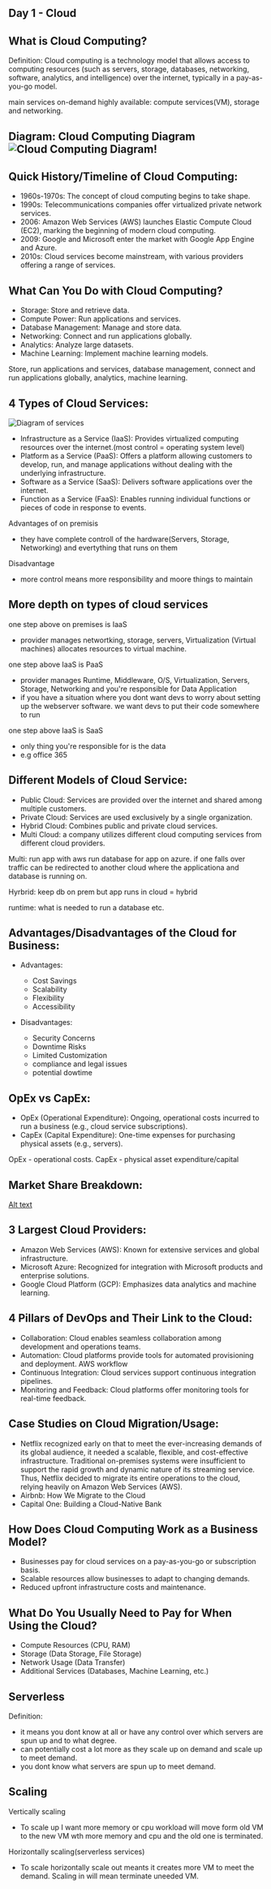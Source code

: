 ## Day 1 - Cloud

## What is Cloud Computing?

Definition: Cloud computing is a technology model that allows access to computing resources (such as servers, storage, databases, networking, software, analytics, and intelligence) over the internet, typically in a pay-as-you-go model.

main services on-demand highly available: compute services(VM), storage and networking.
## Diagram: Cloud Computing Diagram ![Cloud Computing Diagram!](../readme-images/CloudComputingDiagram.png)

## Quick History/Timeline of Cloud Computing:
- 1960s-1970s: The concept of cloud computing begins to take shape.
- 1990s: Telecommunications companies offer virtualized private network services.
- 2006: Amazon Web Services (AWS) launches Elastic Compute Cloud (EC2), marking the beginning of modern cloud computing.
- 2009: Google and Microsoft enter the market with Google App Engine and Azure.
- 2010s: Cloud services become mainstream, with various providers offering a range of services.

## What Can You Do with Cloud Computing?
- Storage: Store and retrieve data.
- Compute Power: Run applications and services.
- Database Management: Manage and store data.
- Networking: Connect and run applications globally.
- Analytics: Analyze large datasets.
- Machine Learning: Implement machine learning models.

Store, run applications and services, database management, connect and run applications globally, analytics, machine learning.

## 4 Types of Cloud Services:
![Diagram of services](../readme-images/CloudServices.png)
- Infrastructure as a Service (IaaS): Provides virtualized computing resources over the internet.(most control = operating system level)
- Platform as a Service (PaaS): Offers a platform allowing customers to develop, run, and manage applications without dealing with the underlying infrastructure.
- Software as a Service (SaaS): Delivers software applications over the internet.
- Function as a Service (FaaS): Enables running individual functions or pieces of code in response to events.

Advantages of on premisis
- they have complete controll of the hardware(Servers, Storage, Networking) and evertything that runs on them

Disadvantage
- more control means more responsibility and moore things to maintain

## More depth on types of cloud services
one step above on premises is IaaS
- provider manages networtking, storage, servers, Virtualization (Virtual machines) allocates resources to virtual machine.

one step above IaaS is PaaS
- provider manages Runtime, Middleware, O/S, Virtualization, Servers, Storage, Networking and you're responsible for Data Application
- if you have a situation where you dont want devs to worry about setting up the webserver software. we want devs to put their code somewhere to run

one step above IaaS is SaaS
- only thing you're responsible for is the data
- e.g office 365


## Different Models of Cloud Service:
- Public Cloud: Services are provided over the internet and shared among multiple customers.
- Private Cloud: Services are used exclusively by a single organization.
- Hybrid Cloud: Combines public and private cloud services.
- Multi Cloud: a company utilizes different cloud computing services from different cloud providers.

Multi: run app with aws run database for app on azure. if one falls over traffic can be redirected to another cloud where the applicationa and database is running on.

Hyrbrid: keep db on prem but app runs in cloud =  hybrid

runtime: what is needed to run a database etc.
## Advantages/Disadvantages of the Cloud for Business:
 - Advantages:
    - Cost Savings
    - Scalability
    - Flexibility
    - Accessibility

- Disadvantages:
    - Security Concerns
    - Downtime Risks
    - Limited Customization
    - compliance and legal issues
    - potential dowtime

## OpEx vs CapEx:
- OpEx (Operational Expenditure): Ongoing, operational costs incurred to run a business (e.g., cloud service subscriptions).
- CapEx (Capital Expenditure): One-time expenses for purchasing physical assets (e.g., servers).

OpEx - operational costs.
CapEx - physical asset expenditure/capital

## Market Share Breakdown:
[Alt text](../readme-images/CloudMarketShare.png)

## 3 Largest Cloud Providers:
- Amazon Web Services (AWS): Known for extensive services and global infrastructure.
- Microsoft Azure: Recognized for integration with Microsoft products and enterprise solutions.
- Google Cloud Platform (GCP): Emphasizes data analytics and machine learning.

## 4 Pillars of DevOps and Their Link to the Cloud:
- Collaboration: Cloud enables seamless collaboration among development and operations teams.
- Automation: Cloud platforms provide tools for automated provisioning and deployment. AWS workflow
- Continuous Integration: Cloud services support continuous integration pipelines.
- Monitoring and Feedback: Cloud platforms offer monitoring tools for real-time feedback.

## Case Studies on Cloud Migration/Usage:
- Netflix recognized early on that to meet the ever-increasing demands of its global audience, it needed a scalable, flexible, and cost-effective infrastructure. Traditional on-premises systems were insufficient to support the rapid growth and dynamic nature of its streaming service. Thus, Netflix decided to migrate its entire operations to the cloud, relying heavily on Amazon Web Services (AWS).
- Airbnb: How We Migrate to the Cloud
- Capital One: Building a Cloud-Native Bank

## How Does Cloud Computing Work as a Business Model?
- Businesses pay for cloud services on a pay-as-you-go or subscription basis.
- Scalable resources allow businesses to adapt to changing demands.
- Reduced upfront infrastructure costs and maintenance.

## What Do You Usually Need to Pay for When Using the Cloud?
- Compute Resources (CPU, RAM)
- Storage (Data Storage, File Storage)
- Network Usage (Data Transfer)
- Additional Services (Databases, Machine Learning, etc.)

## Serverless

Definition: 
- it means you dont know at all or have any control over which servers are spun up and to what degree.
- can potentially cost a lot more as they scale up on demand and scale up to meet demand.
- you dont know what servers are spun up to meet demand.

## Scaling

Vertically scaling
- To scale up I want more memory or cpu workload will move form old VM to the new VM wth more memory and cpu and the old one is terminated.


Horizontally scaling(serverless services)
- To scale horizontally scale out meants it creates more VM to meet the demand. Scaling in will mean terminate uneeded VM.
